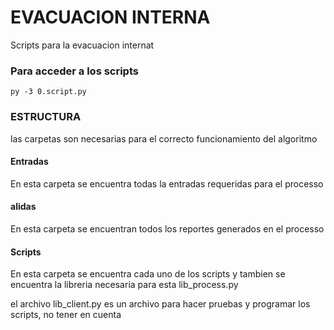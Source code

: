 # EVACUACION INTERNA

Scripts para la evacuacion internat 


### Para acceder a los scripts 

```
py -3 0.script.py
```


### ESTRUCTURA

las carpetas son necesarias para el correcto funcionamiento del algoritmo

#### Entradas

En esta carpeta se encuentra todas la entradas requeridas para el processo 

#### alidas

En esta carpeta se encuentran todos los reportes generados en el processo

#### Scripts

En esta carpeta se encuentra cada uno de los scripts y tambien se encuentra la libreria necesaria para esta
lib_process.py

el archivo lib_client.py es un archivo para hacer pruebas y programar los scripts, no tener en cuenta 
